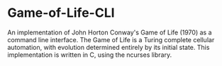 # Game-of-Life-CLI
An implementation of John Horton Conway's Game of Life (1970) as a command line interface. The Game of Life is a Turing complete cellular automation, with evolution determined entirely by its initial state. This implementation is written in C, using the ncurses library.
